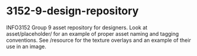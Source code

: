 # 3152-9-design-repository

INFO3152 Group 9 asset repository for designers. Look at asset/placeholder/ for an example of proper asset naming and tagging conventions.
See /resource for the texture overlays and an example of their use in an image.
